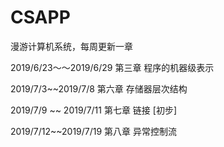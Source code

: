 # CSAPP
漫游计算机系统，每周更新一章

2019/6/23～～2019/6/29 第三章 程序的机器级表示

2019/7/3~~2019/7/8 第六章 存储器层次结构

2019/7/9 ~~ 2019/7/11 第七章 链接 [初步]

2019/7/12~~2019/7/19 第八章 异常控制流